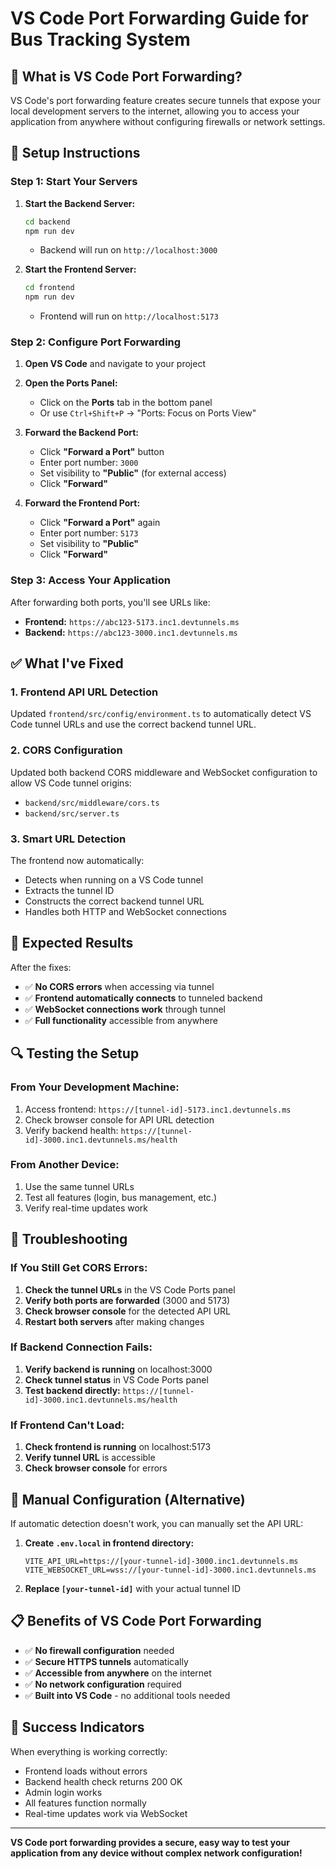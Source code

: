 # VS Code Port Forwarding Guide for Bus Tracking System

## 🚀 **What is VS Code Port Forwarding?**

VS Code's port forwarding feature creates secure tunnels that expose your local development servers to the internet, allowing you to access your application from anywhere without configuring firewalls or network settings.

## 🔧 **Setup Instructions**

### **Step 1: Start Your Servers**

1. **Start the Backend Server:**
   ```bash
   cd backend
   npm run dev
   ```
   - Backend will run on `http://localhost:3000`

2. **Start the Frontend Server:**
   ```bash
   cd frontend
   npm run dev
   ```
   - Frontend will run on `http://localhost:5173`

### **Step 2: Configure Port Forwarding**

1. **Open VS Code** and navigate to your project
2. **Open the Ports Panel:**
   - Click on the **Ports** tab in the bottom panel
   - Or use `Ctrl+Shift+P` → "Ports: Focus on Ports View"

3. **Forward the Backend Port:**
   - Click **"Forward a Port"** button
   - Enter port number: `3000`
   - Set visibility to **"Public"** (for external access)
   - Click **"Forward"**

4. **Forward the Frontend Port:**
   - Click **"Forward a Port"** again
   - Enter port number: `5173`
   - Set visibility to **"Public"**
   - Click **"Forward"**

### **Step 3: Access Your Application**

After forwarding both ports, you'll see URLs like:
- **Frontend:** `https://abc123-5173.inc1.devtunnels.ms`
- **Backend:** `https://abc123-3000.inc1.devtunnels.ms`

## ✅ **What I've Fixed**

### **1. Frontend API URL Detection**
Updated `frontend/src/config/environment.ts` to automatically detect VS Code tunnel URLs and use the correct backend tunnel URL.

### **2. CORS Configuration**
Updated both backend CORS middleware and WebSocket configuration to allow VS Code tunnel origins:
- `backend/src/middleware/cors.ts`
- `backend/src/server.ts`

### **3. Smart URL Detection**
The frontend now automatically:
- Detects when running on a VS Code tunnel
- Extracts the tunnel ID
- Constructs the correct backend tunnel URL
- Handles both HTTP and WebSocket connections

## 🎯 **Expected Results**

After the fixes:
- ✅ **No CORS errors** when accessing via tunnel
- ✅ **Frontend automatically connects** to tunneled backend
- ✅ **WebSocket connections work** through tunnel
- ✅ **Full functionality** accessible from anywhere

## 🔍 **Testing the Setup**

### **From Your Development Machine:**
1. Access frontend: `https://[tunnel-id]-5173.inc1.devtunnels.ms`
2. Check browser console for API URL detection
3. Verify backend health: `https://[tunnel-id]-3000.inc1.devtunnels.ms/health`

### **From Another Device:**
1. Use the same tunnel URLs
2. Test all features (login, bus management, etc.)
3. Verify real-time updates work

## 🚨 **Troubleshooting**

### **If You Still Get CORS Errors:**

1. **Check the tunnel URLs** in the VS Code Ports panel
2. **Verify both ports are forwarded** (3000 and 5173)
3. **Check browser console** for the detected API URL
4. **Restart both servers** after making changes

### **If Backend Connection Fails:**

1. **Verify backend is running** on localhost:3000
2. **Check tunnel status** in VS Code Ports panel
3. **Test backend directly:** `https://[tunnel-id]-3000.inc1.devtunnels.ms/health`

### **If Frontend Can't Load:**

1. **Check frontend is running** on localhost:5173
2. **Verify tunnel URL** is accessible
3. **Check browser console** for errors

## 🔧 **Manual Configuration (Alternative)**

If automatic detection doesn't work, you can manually set the API URL:

1. **Create `.env.local` in frontend directory:**
   ```env
   VITE_API_URL=https://[your-tunnel-id]-3000.inc1.devtunnels.ms
   VITE_WEBSOCKET_URL=wss://[your-tunnel-id]-3000.inc1.devtunnels.ms
   ```

2. **Replace `[your-tunnel-id]`** with your actual tunnel ID

## 📋 **Benefits of VS Code Port Forwarding**

- ✅ **No firewall configuration** needed
- ✅ **Secure HTTPS tunnels** automatically
- ✅ **Accessible from anywhere** on the internet
- ✅ **No network configuration** required
- ✅ **Built into VS Code** - no additional tools needed

## 🎉 **Success Indicators**

When everything is working correctly:
- Frontend loads without errors
- Backend health check returns 200 OK
- Admin login works
- All features function normally
- Real-time updates work via WebSocket

---

**VS Code port forwarding provides a secure, easy way to test your application from any device without complex network configuration!**
